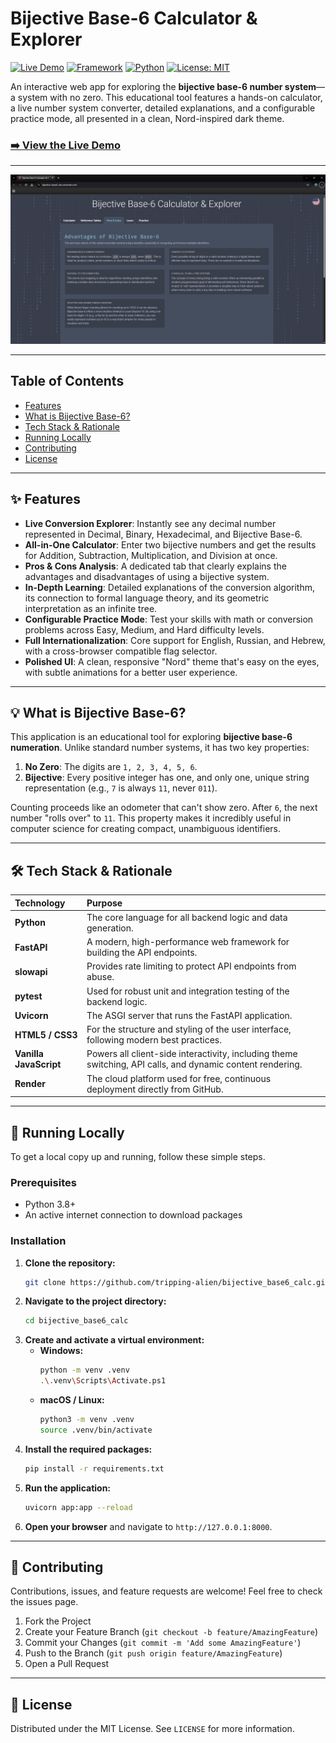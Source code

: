 # Bijective Base-6 Calculator & Explorer

[![Live Demo](https://img.shields.io/badge/Live-Demo-brightgreen?style=for-the-badge)](https://bijective-base6-calc.onrender.com)
[![Framework](https://img.shields.io/badge/Framework-FastAPI-green?style=flat-square)](https://fastapi.tiangolo.com/)
[![Python](https://img.shields.io/badge/Python-3.8+-blue?style=flat-square)](https://www.python.org/)
[![License: MIT](https://img.shields.io/badge/License-MIT-yellow.svg?style=flat-square)](https://github.com/tripping-alien/bijective_base6_calc/blob/main/LICENSE)

An interactive web app for exploring the **bijective base-6 number system**—a system with no zero. This educational tool features a hands-on calculator, a live number system converter, detailed explanations, and a configurable practice mode, all presented in a clean, Nord-inspired dark theme.

### [➡️ View the Live Demo](https://bijective-base6-calc.onrender.com)

---

![Application Screenshot](assets/screenshot.jpg)

---

## Table of Contents

- [Features](#-features)
- [What is Bijective Base-6?](#-what-is-bijective-base-6)
- [Tech Stack & Rationale](#-tech-stack--rationale)
- [Running Locally](#-running-locally)
- [Contributing](#-contributing)
- [License](#-license)

---

## ✨ Features

- **Live Conversion Explorer**: Instantly see any decimal number represented in Decimal, Binary, Hexadecimal, and Bijective Base-6.
- **All-in-One Calculator**: Enter two bijective numbers and get the results for Addition, Subtraction, Multiplication, and Division at once.
- **Pros & Cons Analysis**: A dedicated tab that clearly explains the advantages and disadvantages of using a bijective system.
- **In-Depth Learning**: Detailed explanations of the conversion algorithm, its connection to formal language theory, and its geometric interpretation as an infinite tree.
- **Configurable Practice Mode**: Test your skills with math or conversion problems across Easy, Medium, and Hard difficulty levels.
- **Full Internationalization**: Core support for English, Russian, and Hebrew, with a cross-browser compatible flag selector.
- **Polished UI**: A clean, responsive "Nord" theme that's easy on the eyes, with subtle animations for a better user experience.

---

## 💡 What is Bijective Base-6?

This application is an educational tool for exploring **bijective base-6 numeration**. Unlike standard number systems, it has two key properties:

1.  **No Zero**: The digits are `1, 2, 3, 4, 5, 6`.
2.  **Bijective**: Every positive integer has one, and only one, unique string representation (e.g., `7` is always `11`, never `011`).

Counting proceeds like an odometer that can't show zero. After `6`, the next number "rolls over" to `11`. This property makes it incredibly useful in computer science for creating compact, unambiguous identifiers.

---

## 🛠️ Tech Stack & Rationale

| Technology | Purpose |
| :--- | :--- |
| **Python** | The core language for all backend logic and data generation. |
| **FastAPI** | A modern, high-performance web framework for building the API endpoints. |
| **slowapi** | Provides rate limiting to protect API endpoints from abuse. |
| **pytest** | Used for robust unit and integration testing of the backend logic. |
| **Uvicorn** | The ASGI server that runs the FastAPI application. |
| **HTML5 / CSS3** | For the structure and styling of the user interface, following modern best practices. |
| **Vanilla JavaScript** | Powers all client-side interactivity, including theme switching, API calls, and dynamic content rendering. |
| **Render** | The cloud platform used for free, continuous deployment directly from GitHub. |

---

## 🚀 Running Locally

To get a local copy up and running, follow these simple steps.

### Prerequisites

- Python 3.8+
- An active internet connection to download packages

### Installation

1.  **Clone the repository:**
    ```sh
    git clone https://github.com/tripping-alien/bijective_base6_calc.git
    ```
2.  **Navigate to the project directory:**
    ```sh
    cd bijective_base6_calc
    ```
3.  **Create and activate a virtual environment:**
    - **Windows:**
      ```sh
      python -m venv .venv
      .\.venv\Scripts\Activate.ps1
      ```
    - **macOS / Linux:**
      ```sh
      python3 -m venv .venv
      source .venv/bin/activate
      ```
4.  **Install the required packages:**
    ```sh
    pip install -r requirements.txt
    ```
5.  **Run the application:**
    ```sh
    uvicorn app:app --reload
    ```
6.  **Open your browser** and navigate to `http://127.0.0.1:8000`.

---

## 🤝 Contributing

Contributions, issues, and feature requests are welcome! Feel free to check the issues page.

1.  Fork the Project
2.  Create your Feature Branch (`git checkout -b feature/AmazingFeature`)
3.  Commit your Changes (`git commit -m 'Add some AmazingFeature'`)
4.  Push to the Branch (`git push origin feature/AmazingFeature`)
5.  Open a Pull Request

---

## 📄 License

Distributed under the MIT License. See `LICENSE` for more information.
